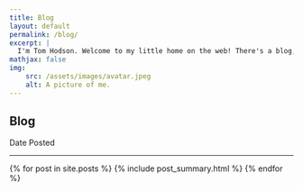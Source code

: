 ```yaml
---
title: Blog
layout: default
permalink: /blog/
excerpt: |
  I'm Tom Hodson. Welcome to my little home on the web! There's a blog, a cv and some projects to look at.
mathjax: false
img:
    src: /assets/images/avatar.jpeg
    alt: A picture of me.
---
```

<section class="title-date-container">
    <h1 class = "highlights">Blog</h1>
    <span class="dt-label">Date Posted</span>
</section>
<hr class="heading">
{% for post in site.posts %}
{% include post_summary.html %}
{% endfor %}